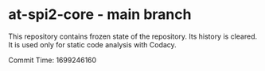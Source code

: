 # at-spi2-core - main branch

This repository contains frozen state of the repository.
Its history is cleared. It is used only for static code
analysis with Codacy.

Commit Time: 1699246160
